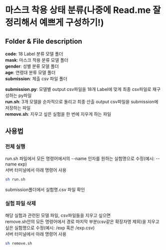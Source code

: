 # 마스크 착용 상태 분류(나중에 Read.me 잘 정리해서 예쁘게 구성하기!)

## Folder & File description
**code**: 18 Label 분류 모델 폴더  
**mask**: 마스크 착용 분류 모델 폴더  
**gender**: 성별 분류 모델 폴더  
**age**: 연령대 분류 모델 폴더  
**submission**: 제출 csv 파일 폴더  
  
**submission.py**: 모델별 output csv파일을 18개 Label에 맞게 최종 csv파일로 재구성하는 py파일  
**run.sh**: 3개 모델을 순차적으로 돌리고 최종 산출 output csv파일을 submission에 저장하는 파일  
**remove.sh**: 지우고 싶은 실험을 한 번에 지우게 하는 파일  
  
## 사용법
### 전체 실행
run.sh 파일에서 모든 명령어에서의 --name 인자를 원하는 실험명으로 수정(예시: --name exp)  
서버 터미널에서 아래 명령어 사용
```bash
sh run.sh
```
submission폴더에서 실험명.csv 파일 확인  
### 실험 파일 삭제
해당 실험과 관련된 모델 파일, csv파일들을 지우고 싶으면  
remove.sh안의 모든 명령어에서 경로 마지막 부분(csv같은 확장자명 제외)을 지우고 싶은 실험명으로 수정(예시: /exp 혹은 /exp.csv)  
서버 터미널에서 아래 명령어 사용
```bash
sh remove.sh
```


